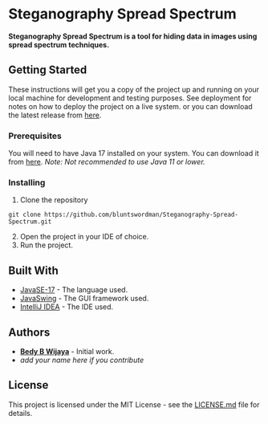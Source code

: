 # Steganography Spread Spectrum
**Steganography Spread Spectrum is a tool for hiding data in images using spread spectrum techniques.**

## Getting Started
These instructions will get you a copy of the project up and running on your local machine for development and testing purposes. See deployment for notes on how to deploy the project on a live system. or you can download the latest release from [here](https://github.com/bluntswordman/Steganography-Spread-Spectrum/releases/download/development/spread-spectrum.exe).

### Prerequisites
You will need to have Java 17 installed on your system. You can download it from [here](https://www.oracle.com/java/technologies/javase/jdk17-archive-downloads.html). *Note: Not recommended to use Java 11 or lower.*

### Installing
1. Clone the repository
```
git clone https://github.com/bluntswordman/Steganography-Spread-Spectrum.git
```
2. Open the project in your IDE of choice.
3. Run the project.

## Built With
* [JavaSE-17](https://www.oracle.com/java/technologies/javase/jdk17-archive-downloads.html) - The language used.
* [JavaSwing](https://docs.oracle.com/javase/tutorial/uiswing/) - The GUI framework used.
* [IntelliJ IDEA](https://www.jetbrains.com/idea/) - The IDE used.

## Authors
* [**Bedy B Wijaya**](https://github.com/bluntswordman) - Initial work.
* *add your name here if you contribute*

## License
This project is licensed under the MIT License - see the [LICENSE.md](LICENSE.md) file for details.